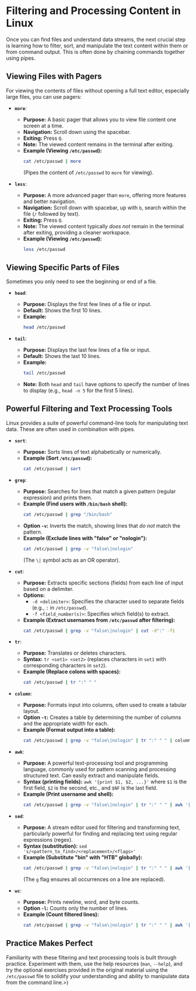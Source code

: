 # Filtering and Processing Content in Linux

Once you can find files and understand data streams, the next crucial step is learning how to filter, sort, and manipulate the text content within them or from command output. This is often done by chaining commands together using pipes.

## Viewing Files with Pagers

For viewing the contents of files without opening a full text editor, especially large files, you can use pagers:

* **`more`**:
    * **Purpose:** A basic pager that allows you to view file content one screen at a time.
    * **Navigation:** Scroll down using the spacebar.
    * **Exiting:** Press `Q`.
    * **Note:** The viewed content remains in the terminal after exiting.
    * **Example (Viewing `/etc/passwd`):**
        ```bash
        cat /etc/passwd | more
        ```
        (Pipes the content of `/etc/passwd` to `more` for viewing).

* **`less`**:
    * **Purpose:** A more advanced pager than `more`, offering more features and better navigation.
    * **Navigation:** Scroll down with spacebar, up with `b`, search within the file (`/` followed by text).
    * **Exiting:** Press `Q`.
    * **Note:** The viewed content typically *does not* remain in the terminal after exiting, providing a cleaner workspace.
    * **Example (Viewing `/etc/passwd`):**
        ```bash
        less /etc/passwd
        ```

## Viewing Specific Parts of Files

Sometimes you only need to see the beginning or end of a file.

* **`head`**:
    * **Purpose:** Displays the first few lines of a file or input.
    * **Default:** Shows the first 10 lines.
    * **Example:**
        ```bash
        head /etc/passwd
        ```

* **`tail`**:
    * **Purpose:** Displays the last few lines of a file or input.
    * **Default:** Shows the last 10 lines.
    * **Example:**
        ```bash
        tail /etc/passwd
        ```
    * **Note:** Both `head` and `tail` have options to specify the number of lines to display (e.g., `head -n 5` for the first 5 lines).

## Powerful Filtering and Text Processing Tools

Linux provides a suite of powerful command-line tools for manipulating text data. These are often used in combination with pipes.

* **`sort`**:
    * **Purpose:** Sorts lines of text alphabetically or numerically.
    * **Example (Sort `/etc/passwd`):**
        ```bash
        cat /etc/passwd | sort
        ```

* **`grep`**:
    * **Purpose:** Searches for lines that match a given pattern (regular expression) and prints them.
    * **Example (Find users with `/bin/bash` shell):**
        ```bash
        cat /etc/passwd | grep "/bin/bash"
        ```
    * **Option `-v`:** Inverts the match, showing lines that *do not* match the pattern.
    * **Example (Exclude lines with "false" or "nologin"):**
        ```bash
        cat /etc/passwd | grep -v "false\|nologin"
        ```
        (The `\|` symbol acts as an OR operator).

* **`cut`**:
    * **Purpose:** Extracts specific sections (fields) from each line of input based on a delimiter.
    * **Options:**
        * `-d <delimiter>`: Specifies the character used to separate fields (e.g., `:` in `/etc/passwd`).
        * `-f <field_number(s)>`: Specifies which field(s) to extract.
    * **Example (Extract usernames from `/etc/passwd` after filtering):**
        ```bash
        cat /etc/passwd | grep -v "false\|nologin" | cut -d":" -f1
        ```

* **`tr`**:
    * **Purpose:** Translates or deletes characters.
    * **Syntax:** `tr <set1> <set2>` (replaces characters in `set1` with corresponding characters in `set2`).
    * **Example (Replace colons with spaces):**
        ```bash
        cat /etc/passwd | tr ":" " "
        ```

* **`column`**:
    * **Purpose:** Formats input into columns, often used to create a tabular layout.
    * **Option `-t`:** Creates a table by determining the number of columns and the appropriate width for each.
    * **Example (Format output into a table):**
        ```bash
        cat /etc/passwd | grep -v "false\|nologin" | tr ":" " " | column -t
        ```

* **`awk`**:
    * **Purpose:** A powerful text-processing tool and programming language, commonly used for pattern scanning and processing structured text. Can easily extract and manipulate fields.
    * **Syntax (printing fields):** `awk '{print $1, $2, ...}'` where `$1` is the first field, `$2` is the second, etc., and `$NF` is the last field.
    * **Example (Print username and shell):**
        ```bash
        cat /etc/passwd | grep -v "false\|nologin" | tr ":" " " | awk '{print $1, $NF}'
        ```

* **`sed`**:
    * **Purpose:** A stream editor used for filtering and transforming text, particularly powerful for finding and replacing text using regular expressions (regex).
    * **Syntax (substitution):** `sed 's/<pattern_to_find>/<replacement>/<flags>'`
    * **Example (Substitute "bin" with "HTB" globally):**
        ```bash
        cat /etc/passwd | grep -v "false\|nologin" | tr ":" " " | awk '{print $1, $NF}' | sed 's/bin/HTB/g'
        ```
        (The `g` flag ensures all occurrences on a line are replaced).

* **`wc`**:
    * **Purpose:** Prints newline, word, and byte counts.
    * **Option `-l`:** Counts only the number of lines.
    * **Example (Count filtered lines):**
        ```bash
        cat /etc/passwd | grep -v "false\|nologin" | tr ":" " " | awk '{print $1, $NF}' | wc -l
        ```

## Practice Makes Perfect

Familiarity with these filtering and text processing tools is built through practice. Experiment with them, use the help resources (`man`, `--help`), and try the optional exercises provided in the original material using the `/etc/passwd` file to solidify your understanding and ability to manipulate data from the command line.>)